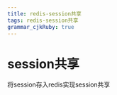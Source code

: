 ```yaml
---
title: redis-session共享
tags: redis-session共享
grammar_cjkRuby: true
---
```

# session共享
将session存入redis实现session共享
